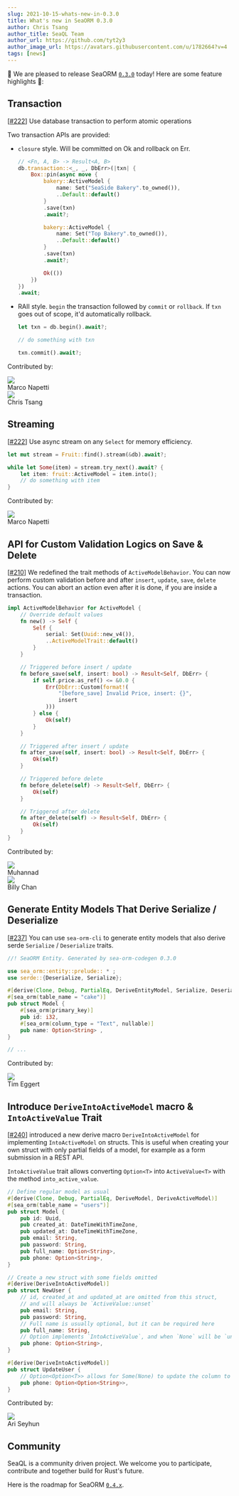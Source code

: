 ```yaml
---
slug: 2021-10-15-whats-new-in-0.3.0
title: What's new in SeaORM 0.3.0
author: Chris Tsang
author_title: SeaQL Team
author_url: https://github.com/tyt2y3
author_image_url: https://avatars.githubusercontent.com/u/1782664?v=4
tags: [news]
---
```


🎉 We are pleased to release SeaORM [`0.3.0`](https://github.com/SeaQL/sea-orm/releases/tag/0.3.0) today! Here are some feature highlights 🌟:

## Transaction

[[#222](https://github.com/SeaQL/sea-orm/pull/222)] Use database transaction to perform atomic operations

Two transaction APIs are provided:

- `closure` style. Will be committed on Ok and rollback on Err.
    ```rust
    // <Fn, A, B> -> Result<A, B>
    db.transaction::<_, _, DbErr>(|txn| {
        Box::pin(async move {
            bakery::ActiveModel {
                name: Set("SeaSide Bakery".to_owned()),
                ..Default::default()
            }
            .save(txn)
            .await?;

            bakery::ActiveModel {
                name: Set("Top Bakery".to_owned()),
                ..Default::default()
            }
            .save(txn)
            .await?;

            Ok(())
        })
    })
    .await;
    ```

- RAII style. `begin` the transaction followed by `commit` or `rollback`. If `txn` goes out of scope, it'd automatically rollback.
    ```rust
    let txn = db.begin().await?;

    // do something with txn

    txn.commit().await?;
    ```

Contributed by:

<div class="row">
    <div class="col col--3 margin-bottom--md">
        <div class="avatar">
            <a class="avatar__photo-link avatar__photo avatar__photo--sm" href="https://github.com/nappa85">
                <img src="https://avatars.githubusercontent.com/u/7566389?v=4" />
            </a>
            <div class="avatar__intro">
                <div class="avatar__name">
                    Marco Napetti
                </div>
            </div>
        </div>
    </div>
    <div class="col col--3 margin-bottom--md">
        <div class="avatar">
            <a class="avatar__photo-link avatar__photo avatar__photo--sm" href="https://github.com/tyt2y3">
                <img src="https://avatars.githubusercontent.com/u/1782664?v=4" />
            </a>
            <div class="avatar__intro">
                <div class="avatar__name">
                    Chris Tsang
                </div>
            </div>
        </div>
    </div>
</div>

## Streaming

[[#222](https://github.com/SeaQL/sea-orm/pull/222)] Use async stream on any `Select` for memory efficiency.

```rust
let mut stream = Fruit::find().stream(&db).await?;

while let Some(item) = stream.try_next().await? {
    let item: fruit::ActiveModel = item.into();
    // do something with item
}
```

Contributed by:

<div class="row">
    <div class="col col--3 margin-bottom--md">
        <div class="avatar">
            <a class="avatar__photo-link avatar__photo avatar__photo--sm" href="https://github.com/nappa85">
                <img src="https://avatars.githubusercontent.com/u/7566389?v=4" />
            </a>
            <div class="avatar__intro">
                <div class="avatar__name">
                    Marco Napetti
                </div>
            </div>
        </div>
    </div>
</div>

## API for Custom Validation Logics on Save & Delete

[[#210](https://github.com/SeaQL/sea-orm/pull/210)] We redefined the trait methods of `ActiveModelBehavior`. You can now perform custom validation before and after `insert`, `update`, `save`, `delete` actions. You can abort an action even after it is done, if you are inside a transaction.

```rust
impl ActiveModelBehavior for ActiveModel {
    // Override default values
    fn new() -> Self {
        Self {
            serial: Set(Uuid::new_v4()),
            ..ActiveModelTrait::default()
        }
    }

    // Triggered before insert / update
    fn before_save(self, insert: bool) -> Result<Self, DbErr> {
        if self.price.as_ref() <= &0.0 {
            Err(DbErr::Custom(format!(
                "[before_save] Invalid Price, insert: {}",
                insert
            )))
        } else {
            Ok(self)
        }
    }

    // Triggered after insert / update
    fn after_save(self, insert: bool) -> Result<Self, DbErr> {
        Ok(self)
    }

    // Triggered before delete
    fn before_delete(self) -> Result<Self, DbErr> {
        Ok(self)
    }

    // Triggered after delete
    fn after_delete(self) -> Result<Self, DbErr> {
        Ok(self)
    }
}
```

Contributed by:

<div class="row">
    <div class="col col--3 margin-bottom--md">
        <div class="avatar">
            <a class="avatar__photo-link avatar__photo avatar__photo--sm" href="https://github.com/MuhannadAlrusayni">
                <img src="https://avatars.githubusercontent.com/u/14802524?v=4" />
            </a>
            <div class="avatar__intro">
                <div class="avatar__name">
                    Muhannad
                </div>
            </div>
        </div>
    </div>
    <div class="col col--3 margin-bottom--md">
        <div class="avatar">
            <a class="avatar__photo-link avatar__photo avatar__photo--sm" href="https://github.com/billy1624">
                <img src="https://avatars.githubusercontent.com/u/30400950?v=4" />
            </a>
            <div class="avatar__intro">
                <div class="avatar__name">
                    Billy Chan
                </div>
            </div>
        </div>
    </div>
</div>

## Generate Entity Models That Derive Serialize / Deserialize

[[#237](https://github.com/SeaQL/sea-orm/pull/237)] You can use `sea-orm-cli` to generate entity models that also derive serde `Serialize` / `Deserialize` traits.

```rust
//! SeaORM Entity. Generated by sea-orm-codegen 0.3.0

use sea_orm::entity::prelude:: * ;
use serde::{Deserialize, Serialize};

#[derive(Clone, Debug, PartialEq, DeriveEntityModel, Serialize, Deserialize)]
#[sea_orm(table_name = "cake")]
pub struct Model {
    #[sea_orm(primary_key)]
    pub id: i32,
    #[sea_orm(column_type = "Text", nullable)]
    pub name: Option<String> ,
}

// ...
```

Contributed by:

<div class="row">
    <div class="col col--3 margin-bottom--md">
        <div class="avatar">
            <a class="avatar__photo-link avatar__photo avatar__photo--sm" href="https://github.com/elbart">
                <img src="https://avatars.githubusercontent.com/u/48974?v=4" />
            </a>
            <div class="avatar__intro">
                <div class="avatar__name">
                    Tim Eggert
                </div>
            </div>
        </div>
    </div>
</div>

## Introduce `DeriveIntoActiveModel` macro & `IntoActiveValue` Trait

[[#240](https://github.com/SeaQL/sea-orm/pull/240)] introduced a new derive macro `DeriveIntoActiveModel` for implementing `IntoActiveModel` on structs. This is useful when creating your own struct with only partial fields of a model, for example as a form submission in a REST API.

`IntoActiveValue` trait allows converting `Option<T>` into `ActiveValue<T>` with the method `into_active_value`.

```rust
// Define regular model as usual
#[derive(Clone, Debug, PartialEq, DeriveModel, DeriveActiveModel)]
#[sea_orm(table_name = "users")]
pub struct Model {
    pub id: Uuid,
    pub created_at: DateTimeWithTimeZone,
    pub updated_at: DateTimeWithTimeZone,
    pub email: String,
    pub password: String,
    pub full_name: Option<String>,
    pub phone: Option<String>,
}

// Create a new struct with some fields omitted
#[derive(DeriveIntoActiveModel)]
pub struct NewUser {
    // id, created_at and updated_at are omitted from this struct,
    // and will always be `ActiveValue::unset`
    pub email: String,
    pub password: String,
    // Full name is usually optional, but it can be required here
    pub full_name: String,
    // Option implements `IntoActiveValue`, and when `None` will be `unset`
    pub phone: Option<String>,
}

#[derive(DeriveIntoActiveModel)]
pub struct UpdateUser {
    // Option<Option<T>> allows for Some(None) to update the column to be NULL
    pub phone: Option<Option<String>>,
}
```

Contributed by:

<div class="row">
    <div class="col col--3 margin-bottom--md">
        <div class="avatar">
            <a class="avatar__photo-link avatar__photo avatar__photo--sm" href="https://github.com/Acidic9">
                <img src="https://avatars.githubusercontent.com/u/16362377?v=4" />
            </a>
            <div class="avatar__intro">
                <div class="avatar__name">
                    Ari Seyhun
                </div>
            </div>
        </div>
    </div>
</div>

## Community

SeaQL is a community driven project. We welcome you to participate, contribute and together build for Rust's future.

Here is the roadmap for SeaORM [`0.4.x`](https://github.com/SeaQL/sea-orm/milestone/4).